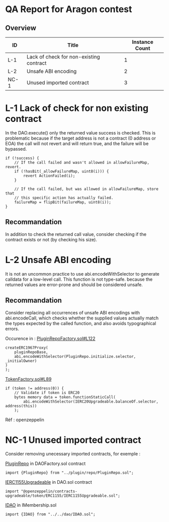 # QA Report for Aragon contest

## Overview

| ID  | Title | Instance Count |
| --- | --- | --- |
| L-1 | Lack of check for non-existing contract | 1   |
| L-2 | Unsafe ABI encoding | 2   |
| NC-1 | Unused imported contract | 3   |

# L-1 Lack of check for non existing contract

In the DAO.execute() only the returned value success is checked. This is problematic because if the 
target address is not a contract (0 address or EOA) the call will not revert and will return true, 
and the failure will be bypassed.

```solidity
if (!success) {
    // If the call failed and wasn't allowed in allowFailureMap, revert.
    if (!hasBit(_allowFailureMap, uint8(i))) {
        revert ActionFailed(i);
    }

    // If the call failed, but was allowed in allowFailureMap, store that
    // this specific action has actually failed.
    failureMap = flipBit(failureMap, uint8(i));
}
```

## Recommandation

In addition to check the returned call value, consider checking if the  contract exists or not 
(by checking his size).

# L-2 Unsafe ABI encoding

It is not an uncommon practice to use abi.encodeWithSelector to generate calldata for a low-level call.
This function is not type-safe. because the returned values are error-prone and should be considered 
unsafe.

## Recommandation

Consider replacing all occurrences of unsafe ABI encodings with abi.encodeCall, which checks whether the 
supplied values actually match the types expected by the called function, and also avoids typographical
errors.

Occurence in :
[PluginRepoFactory.sol#L122](https://github.com/code-423n4/2023-03-aragon/blob/main/packages/contracts/src/framework/plugin/repo/PluginRepoFactory.sol#L122)

```solidity
createERC1967Proxy(
    pluginRepoBase,
    abi.encodeWithSelector(PluginRepo.initialize.selector, _initialOwner)
)
);
```

[TokenFactory.sol#L89](https://github.com/code-423n4/2023-03-aragon/blob/main/packages/contracts/src/framework/utils/TokenFactory.sol#L89)

```solidity
if (token != address(0)) {
    // Validate if token is ERC20
    bytes memory data = token.functionStaticCall(
        abi.encodeWithSelector(IERC20Upgradeable.balanceOf.selector, address(this))
    );
```

Réf : openzeppelin

# NC-1 Unused imported contract

Consider removing unecessary imported contracts, for exemple :

[PluginRepo](https://github.com/code-423n4/2023-03-aragon/blob/main/packages/contracts/src/framework/dao/DAOFactory.sol#L8) in DAOFactory.sol contract
```solidity
import {PluginRepo} from "../plugin/repo/PluginRepo.sol";
```
[IERC1155Upgradeable](https://github.com/code-423n4/2023-03-aragon/blob/main/packages/contracts/src/core/dao/DAO.sol#LL11C59-L11C78) in DAO.sol contract
```solidity
import "@openzeppelin/contracts-upgradeable/token/ERC1155/IERC1155Upgradeable.sol";
```
[IDAO](https://github.com/code-423n4/2023-03-aragon/blob/main/packages/contracts/src/core/plugin/membership/IMembership.sol#L5) in IMembership.sol
```solidity
import {IDAO} from "../../dao/IDAO.sol";
```